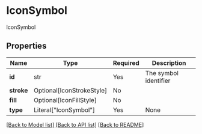 # IconSymbol

IconSymbol

## Properties
| Name | Type | Required | Description |
| ------------ | ------------- | ------------- | ------------- |
**id** | str | Yes | The symbol identifier  |
**stroke** | Optional[IconStrokeStyle] | No |  |
**fill** | Optional[IconFillStyle] | No |  |
**type** | Literal["IconSymbol"] | Yes | None |


[[Back to Model list]](../../../../README.md#models-v1-link) [[Back to API list]](../../../../README.md#apis-v1-link) [[Back to README]](../../../../README.md)
